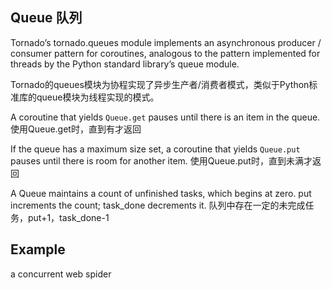 
## Queue 队列

Tornado’s tornado.queues module implements an asynchronous producer / consumer pattern for coroutines, 
analogous to the pattern implemented for threads by the Python standard library’s queue module.

Tornado的queues模块为协程实现了异步生产者/消费者模式，类似于Python标准库的queue模块为线程实现的模式。

A coroutine that yields `Queue.get` pauses until there is an item in the queue. 使用Queue.get时，直到有才返回

If the queue has a maximum size set, a coroutine that yields `Queue.put` pauses until there is room for another item. 使用Queue.put时，直到未满才返回

A Queue maintains a count of unfinished tasks, which begins at zero. put increments the count; task_done decrements it.
队列中存在一定的未完成任务，put+1，task_done-1

## Example

a concurrent web spider
